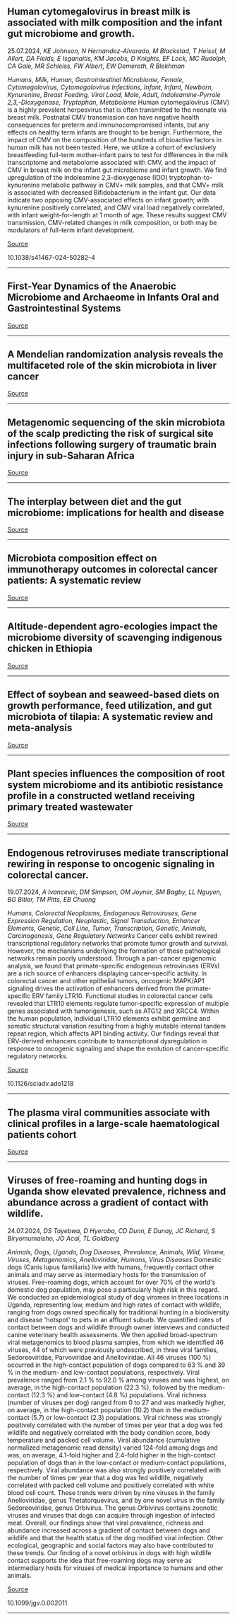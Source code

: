## Human cytomegalovirus in breast milk is associated with milk composition and the infant gut microbiome and growth.
 25.07.2024, _KE Johnson, N Hernandez-Alvarado, M Blackstad, T Heisel, M Allert, DA Fields, E Isganaitis, KM Jacobs, D Knights, EF Lock, MC Rudolph, CA Gale, MR Schleiss, FW Albert, EW Demerath, R Blekhman_


_Humans, Milk, Human, Gastrointestinal Microbiome, Female, Cytomegalovirus, Cytomegalovirus Infections, Infant, Infant, Newborn, Kynurenine, Breast Feeding, Viral Load, Male, Adult, Indoleamine-Pyrrole 2,3,-Dioxygenase, Tryptophan, Metabolome_
Human cytomegalovirus (CMV) is a highly prevalent herpesvirus that is often transmitted to the neonate via breast milk. Postnatal CMV transmission can have negative health consequences for preterm and immunocompromised infants, but any effects on healthy term infants are thought to be benign. Furthermore, the impact of CMV on the composition of the hundreds of bioactive factors in human milk has not been tested. Here, we utilize a cohort of exclusively breastfeeding full-term mother-infant pairs to test for differences in the milk transcriptome and metabolome associated with CMV, and the impact of CMV in breast milk on the infant gut microbiome and infant growth. We find upregulation of the indoleamine 2,3-dioxygenase (IDO) tryptophan-to-kynurenine metabolic pathway in CMV+ milk samples, and that CMV+ milk is associated with decreased Bifidobacterium in the infant gut. Our data indicate two opposing CMV-associated effects on infant growth; with kynurenine positively correlated, and CMV viral load negatively correlated, with infant weight-for-length at 1 month of age. These results suggest CMV transmission, CMV-related changes in milk composition, or both may be modulators of full-term infant development.

[Source](https://www.nature.com/articles/s41467-024-50282-4)

10.1038/s41467-024-50282-4

---

## First-Year Dynamics of the Anaerobic Microbiome and Archaeome in Infants Oral and Gastrointestinal Systems

[Source](https://www.biorxiv.org/content/10.1101/2024.07.24.604926v1)

---

## A Mendelian randomization analysis reveals the multifaceted role of the skin microbiota in liver cancer

[Source](https://www.frontiersin.org/journals/microbiology/articles/10.3389/fmicb.2024.1422132/full)

---

## Metagenomic sequencing of the skin microbiota of the scalp predicting the risk of surgical site infections following surgery of traumatic brain injury in sub-Saharan Africa

[Source](https://journals.plos.org/plosone/article?id=10.1371/journal.pone.0303483)

---

## The interplay between diet and the gut microbiome: implications for health and disease

[Source](https://www.nature.com/articles/s41579-024-01068-4)

---

## Microbiota composition effect on immunotherapy outcomes in colorectal cancer patients: A systematic review

[Source](https://journals.plos.org/plosone/article?id=10.1371/journal.pone.0307639)

---

## Altitude-dependent agro-ecologies impact the microbiome diversity of scavenging indigenous chicken in Ethiopia

[Source](https://microbiomejournal.biomedcentral.com/articles/10.1186/s40168-024-01847-4)

---

## Effect of soybean and seaweed-based diets on growth performance, feed utilization, and gut microbiota of tilapia: A systematic review and meta-analysis

[Source](https://journals.plos.org/plosone/article?id=10.1371/journal.pone.0293775)

---

## Plant species influences the composition of root system microbiome and its antibiotic resistance profile in a constructed wetland receiving primary treated wastewater

[Source](https://www.frontiersin.org/journals/microbiology/articles/10.3389/fmicb.2024.1436122/full)

---

## Endogenous retroviruses mediate transcriptional rewiring in response to oncogenic signaling in colorectal cancer.
 19.07.2024, _A Ivancevic, DM Simpson, OM Joyner, SM Bagby, LL Nguyen, BG Bitler, TM Pitts, EB Chuong_


_Humans, Colorectal Neoplasms, Endogenous Retroviruses, Gene Expression Regulation, Neoplastic, Signal Transduction, Enhancer Elements, Genetic, Cell Line, Tumor, Transcription, Genetic, Animals, Carcinogenesis, Gene Regulatory Networks_
Cancer cells exhibit rewired transcriptional regulatory networks that promote tumor growth and survival. However, the mechanisms underlying the formation of these pathological networks remain poorly understood. Through a pan-cancer epigenomic analysis, we found that primate-specific endogenous retroviruses (ERVs) are a rich source of enhancers displaying cancer-specific activity. In colorectal cancer and other epithelial tumors, oncogenic MAPK/AP1 signaling drives the activation of enhancers derived from the primate-specific ERV family LTR10. Functional studies in colorectal cancer cells revealed that LTR10 elements regulate tumor-specific expression of multiple genes associated with tumorigenesis, such as ATG12 and XRCC4. Within the human population, individual LTR10 elements exhibit germline and somatic structural variation resulting from a highly mutable internal tandem repeat region, which affects AP1 binding activity. Our findings reveal that ERV-derived enhancers contribute to transcriptional dysregulation in response to oncogenic signaling and shape the evolution of cancer-specific regulatory networks.

[Source](https://www.science.org/doi/10.1126/sciadv.ado1218)

10.1126/sciadv.ado1218

---

## The plasma viral communities associate with clinical profiles in a large-scale haematological patients cohort

[Source](https://microbiomejournal.biomedcentral.com/articles/10.1186/s40168-024-01855-4)

---

## Viruses of free-roaming and hunting dogs in Uganda show elevated prevalence, richness and abundance across a gradient of contact with wildlife.
 24.07.2024, _DS Tayebwa, D Hyeroba, CD Dunn, E Dunay, JC Richard, S Biryomumaisho, JO Acai, TL Goldberg_


_Animals, Dogs, Uganda, Dog Diseases, Prevalence, Animals, Wild, Virome, Viruses, Metagenomics, Anelloviridae, Humans, Virus Diseases_
Domestic dogs (Canis lupus familiaris) live with humans, frequently contact other animals and may serve as intermediary hosts for the transmission of viruses. Free-roaming dogs, which account for over 70% of the world's domestic dog population, may pose a particularly high risk in this regard. We conducted an epidemiological study of dog viromes in three locations in Uganda, representing low, medium and high rates of contact with wildlife, ranging from dogs owned specifically for traditional hunting in a biodiversity and disease 'hotspot' to pets in an affluent suburb. We quantified rates of contact between dogs and wildlife through owner interviews and conducted canine veterinary health assessments. We then applied broad-spectrum viral metagenomics to blood plasma samples, from which we identified 46 viruses, 44 of which were previously undescribed, in three viral families, Sedoreoviridae, Parvoviridae and Anelloviridae. All 46 viruses (100 %) occurred in the high-contact population of dogs compared to 63 % and 39 % in the medium- and low-contact populations, respectively. Viral prevalence ranged from 2.1 % to 92.0 % among viruses and was highest, on average, in the high-contact population (22.3 %), followed by the medium-contact (12.3 %) and low-contact (4.8 %) populations. Viral richness (number of viruses per dog) ranged from 0 to 27 and was markedly higher, on average, in the high-contact population (10.2) than in the medium-contact (5.7) or low-contact (2.3) populations. Viral richness was strongly positively correlated with the number of times per year that a dog was fed wildlife and negatively correlated with the body condition score, body temperature and packed cell volume. Viral abundance (cumulative normalized metagenomic read density) varied 124-fold among dogs and was, on average, 4.1-fold higher and 2.4-fold higher in the high-contact population of dogs than in the low-contact or medium-contact populations, respectively. Viral abundance was also strongly positively correlated with the number of times per year that a dog was fed wildlife, negatively correlated with packed cell volume and positively correlated with white blood cell count. These trends were driven by nine viruses in the family Anelloviridae, genus Thetatorquevirus, and by one novel virus in the family Sedoreoviridae, genus Orbivirus. The genus Orbivirus contains zoonotic viruses and viruses that dogs can acquire through ingestion of infected meat. Overall, our findings show that viral prevalence, richness and abundance increased across a gradient of contact between dogs and wildlife and that the health status of the dog modified viral infection. Other ecological, geographic and social factors may also have contributed to these trends. Our finding of a novel orbivirus in dogs with high wildlife contact supports the idea that free-roaming dogs may serve as intermediary hosts for viruses of medical importance to humans and other animals.

[Source](https://www.microbiologyresearch.org/content/journal/jgv/10.1099/jgv.0.002011)

10.1099/jgv.0.002011

---

